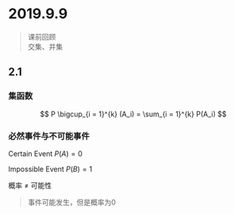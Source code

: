 # 2019.9.9

> 课前回顾  
> 交集、并集

## 2.1

### 集函数

$$
P \bigcup_{i = 1}^{k} (A_i) = \sum_{i = 1}^{k} P(A_i)
$$

### 必然事件与不可能事件

Certain Event $P(A) = 0$

Impossible Event $P(B) = 1$

概率 $\neq$ 可能性

> 事件可能发生，但是概率为0